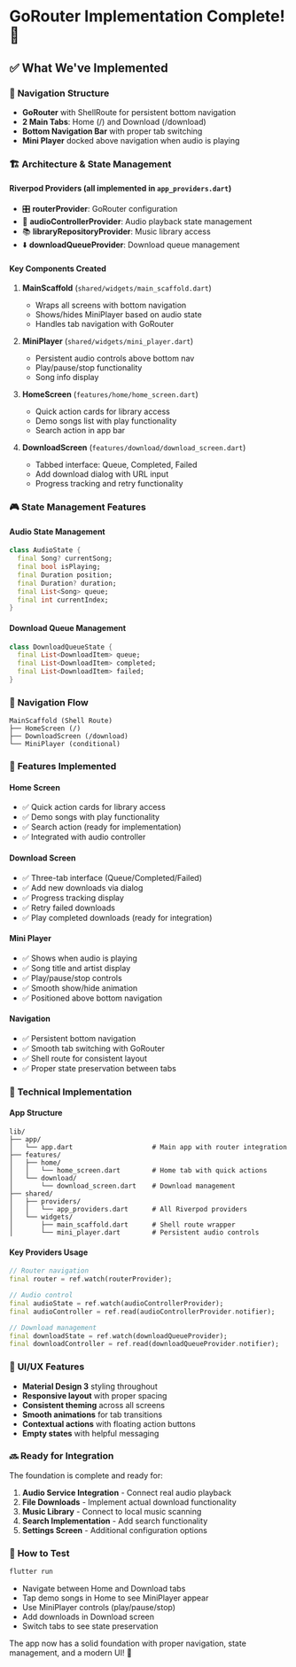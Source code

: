 # GoRouter Implementation Complete! 🎵

## ✅ What We've Implemented

### 🧭 **Navigation Structure**
- **GoRouter** with ShellRoute for persistent bottom navigation
- **2 Main Tabs**: Home (/) and Download (/download)
- **Bottom Navigation Bar** with proper tab switching
- **Mini Player** docked above navigation when audio is playing

### 🏗️ **Architecture & State Management**

#### **Riverpod Providers** (all implemented in `app_providers.dart`)
- 🎛️ **routerProvider**: GoRouter configuration
- 🎵 **audioControllerProvider**: Audio playback state management  
- 📚 **libraryRepositoryProvider**: Music library access
- ⬇️ **downloadQueueProvider**: Download queue management

#### **Key Components Created**
1. **MainScaffold** (`shared/widgets/main_scaffold.dart`)
   - Wraps all screens with bottom navigation
   - Shows/hides MiniPlayer based on audio state
   - Handles tab navigation with GoRouter

2. **MiniPlayer** (`shared/widgets/mini_player.dart`)
   - Persistent audio controls above bottom nav
   - Play/pause/stop functionality
   - Song info display

3. **HomeScreen** (`features/home/home_screen.dart`)
   - Quick action cards for library access
   - Demo songs list with play functionality
   - Search action in app bar

4. **DownloadScreen** (`features/download/download_screen.dart`)
   - Tabbed interface: Queue, Completed, Failed
   - Add download dialog with URL input
   - Progress tracking and retry functionality

### 🎮 **State Management Features**

#### **Audio State Management**
```dart
class AudioState {
  final Song? currentSong;
  final bool isPlaying;
  final Duration position;
  final Duration? duration;
  final List<Song> queue;
  final int currentIndex;
}
```

#### **Download Queue Management**
```dart
class DownloadQueueState {
  final List<DownloadItem> queue;
  final List<DownloadItem> completed;
  final List<DownloadItem> failed;
}
```

### 🎯 **Navigation Flow**
```
MainScaffold (Shell Route)
├── HomeScreen (/)
├── DownloadScreen (/download)
└── MiniPlayer (conditional)
```

### 🚀 **Features Implemented**

#### **Home Screen**
- ✅ Quick action cards for library access
- ✅ Demo songs with play functionality
- ✅ Search action (ready for implementation)
- ✅ Integrated with audio controller

#### **Download Screen**
- ✅ Three-tab interface (Queue/Completed/Failed)
- ✅ Add new downloads via dialog
- ✅ Progress tracking display
- ✅ Retry failed downloads
- ✅ Play completed downloads (ready for integration)

#### **Mini Player**
- ✅ Shows when audio is playing
- ✅ Song title and artist display
- ✅ Play/pause/stop controls
- ✅ Smooth show/hide animation
- ✅ Positioned above bottom navigation

#### **Navigation**
- ✅ Persistent bottom navigation
- ✅ Smooth tab switching with GoRouter
- ✅ Shell route for consistent layout
- ✅ Proper state preservation between tabs

### 🔧 **Technical Implementation**

#### **App Structure**
```
lib/
├── app/
│   └── app.dart                    # Main app with router integration
├── features/
│   ├── home/
│   │   └── home_screen.dart        # Home tab with quick actions
│   └── download/
│       └── download_screen.dart    # Download management
├── shared/
│   ├── providers/
│   │   └── app_providers.dart      # All Riverpod providers
│   └── widgets/
│       ├── main_scaffold.dart      # Shell route wrapper
│       └── mini_player.dart        # Persistent audio controls
```

#### **Key Providers Usage**
```dart
// Router navigation
final router = ref.watch(routerProvider);

// Audio control
final audioState = ref.watch(audioControllerProvider);
final audioController = ref.read(audioControllerProvider.notifier);

// Download management
final downloadState = ref.watch(downloadQueueProvider);
final downloadController = ref.read(downloadQueueProvider.notifier);
```

### 🎨 **UI/UX Features**
- **Material Design 3** styling throughout
- **Responsive layout** with proper spacing
- **Consistent theming** across all screens
- **Smooth animations** for tab transitions
- **Contextual actions** with floating action buttons
- **Empty states** with helpful messaging

### 🔜 **Ready for Integration**
The foundation is complete and ready for:
1. **Audio Service Integration** - Connect real audio playback
2. **File Downloads** - Implement actual download functionality
3. **Music Library** - Connect to local music scanning
4. **Search Implementation** - Add search functionality
5. **Settings Screen** - Additional configuration options

### 🚀 **How to Test**
```bash
flutter run
```

- Navigate between Home and Download tabs
- Tap demo songs in Home to see MiniPlayer appear
- Use MiniPlayer controls (play/pause/stop)
- Add downloads in Download screen
- Switch tabs to see state preservation

The app now has a solid foundation with proper navigation, state management, and a modern UI! 🎉
